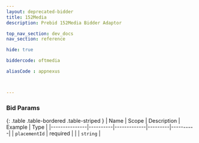 ```yaml
---
layout: deprecated-bidder
title: 152Media
description: Prebid 152Media Bidder Adaptor

top_nav_section: dev_docs
nav_section: reference

hide: true

biddercode: oftmedia

aliasCode : appnexus



---
```


### Bid Params

{: .table .table-bordered .table-striped }
| Name          | Scope    | Description | Example | Type     |
|---------------|----------|-------------|---------|----------|
| `placementId` | required |             |         | `string` |
